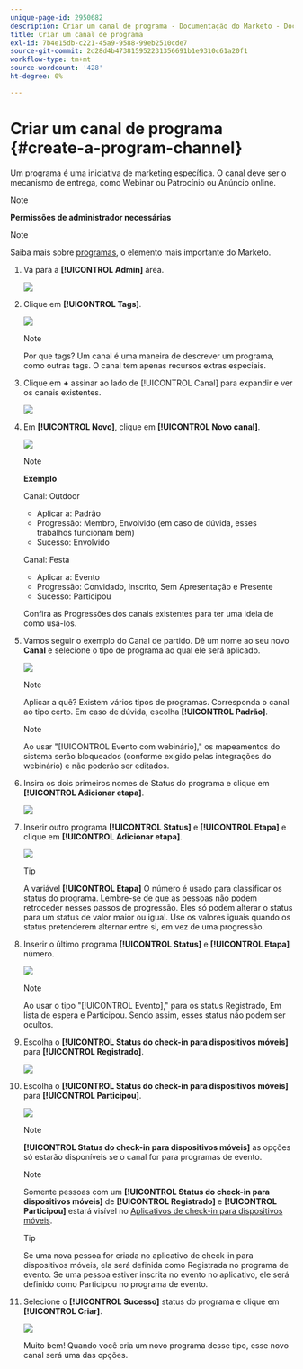 ```yaml
---
unique-page-id: 2950682
description: Criar um canal de programa - Documentação do Marketo - Documentação do produto
title: Criar um canal de programa
exl-id: 7b4e15db-c221-45a9-9588-99eb2510cde7
source-git-commit: 2d28d4b473815952231356691b1e9310c61a20f1
workflow-type: tm+mt
source-wordcount: '428'
ht-degree: 0%

---
```


# Criar um canal de programa {#create-a-program-channel}

Um programa é uma iniciativa de marketing específica. O canal deve ser o mecanismo de entrega, como Webinar ou Patrocínio ou Anúncio online.

>[!NOTE]
>
>**Permissões de administrador necessárias**

>[!NOTE]
>
>Saiba mais sobre [programas](/help/marketo/product-docs/core-marketo-concepts/programs/creating-programs/understanding-programs.md), o elemento mais importante do Marketo.

1. Vá para a **[!UICONTROL Admin]** área.

   ![](assets/create-a-program-channel-1.png)

1. Clique em **[!UICONTROL Tags]**.

   ![](assets/create-a-program-channel-2.png)

   >[!NOTE]
   >
   >Por que tags? Um canal é uma maneira de descrever um programa, como outras tags. O canal tem apenas recursos extras especiais.

1. Clique em **+** assinar ao lado de [!UICONTROL Canal] para expandir e ver os canais existentes.

   ![](assets/create-a-program-channel-3.png)

1. Em **[!UICONTROL Novo]**, clique em **[!UICONTROL Novo canal]**.

   ![](assets/create-a-program-channel-4.png)

   >[!NOTE]
   >
   >**Exemplo**
   >
   >Canal: Outdoor
   >
   >* Aplicar a: Padrão
   >* Progressão: Membro, Envolvido (em caso de dúvida, esses trabalhos funcionam bem)
   >* Sucesso: Envolvido
   >
   >Canal: Festa
   >
   >* Aplicar a: Evento
   >* Progressão: Convidado, Inscrito, Sem Apresentação e Presente
   >* Sucesso: Participou
   >
   >Confira as Progressões dos canais existentes para ter uma ideia de como usá-los.

1. Vamos seguir o exemplo do Canal de partido. Dê um nome ao seu novo **Canal** e selecione o tipo de programa ao qual ele será aplicado.

   ![](assets/create-a-program-channel-5.png)

   >[!NOTE]
   >
   >Aplicar a quê? Existem vários tipos de programas. Corresponda o canal ao tipo certo. Em caso de dúvida, escolha **[!UICONTROL Padrão]**.

   >[!NOTE]
   >
   >Ao usar &quot;[!UICONTROL Evento com webinário],&quot; os mapeamentos do sistema serão bloqueados (conforme exigido pelas integrações do webinário) e não poderão ser editados.

1. Insira os dois primeiros nomes de Status do programa e clique em **[!UICONTROL Adicionar etapa]**.

   ![](assets/create-a-program-channel-6.png)

1. Inserir outro programa **[!UICONTROL Status]** e **[!UICONTROL Etapa]** e clique em **[!UICONTROL Adicionar etapa]**.

   ![](assets/create-a-program-channel-7.png)

   >[!TIP]
   >
   >A variável **[!UICONTROL Etapa]** O número é usado para classificar os status do programa. Lembre-se de que as pessoas não podem retroceder nesses passos de progressão. Eles só podem alterar o status para um status de valor maior ou igual. Use os valores iguais quando os status pretenderem alternar entre si, em vez de uma progressão.

1. Inserir o último programa **[!UICONTROL Status]** e **[!UICONTROL Etapa]** número.

   ![](assets/create-a-program-channel-8.png)

   >[!NOTE]
   >
   >Ao usar o tipo &quot;[!UICONTROL Evento],&quot; para os status Registrado, Em lista de espera e Participou. Sendo assim, esses status não podem ser ocultos.

1. Escolha o **[!UICONTROL Status do check-in para dispositivos móveis]** para **[!UICONTROL Registrado]**.

   ![](assets/create-a-program-channel-9.png)

1. Escolha o **[!UICONTROL Status do check-in para dispositivos móveis]** para **[!UICONTROL Participou]**.

   ![](assets/create-a-program-channel-10.png)

   >[!NOTE]
   >
   >**[!UICONTROL Status do check-in para dispositivos móveis]** as opções só estarão disponíveis se o canal for para programas de evento.

   >[!NOTE]
   >
   >Somente pessoas com um **[!UICONTROL Status do check-in para dispositivos móveis]** de **[!UICONTROL Registrado]** e **[!UICONTROL Participou]** estará visível no [Aplicativos de check-in para dispositivos móveis](/help/marketo/product-docs/core-marketo-concepts/mobile-apps/event-check-in/event-check-in-overview.md).

   >[!TIP]
   >
   >Se uma nova pessoa for criada no aplicativo de check-in para dispositivos móveis, ela será definida como Registrada no programa de evento. Se uma pessoa estiver inscrita no evento no aplicativo, ele será definido como Participou no programa de evento.

1. Selecione o **[!UICONTROL Sucesso]** status do programa e clique em **[!UICONTROL Criar]**.

   ![](assets/create-a-program-channel-11.png)

   Muito bem! Quando você cria um novo programa desse tipo, esse novo canal será uma das opções.

